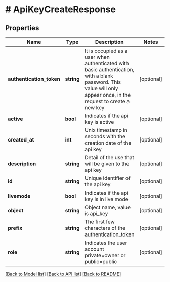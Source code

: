 # # ApiKeyCreateResponse

## Properties

Name | Type | Description | Notes
------------ | ------------- | ------------- | -------------
**authentication_token** | **string** | It is occupied as a user when authenticated with basic authentication, with a blank password. This value will only appear once, in the request to create a new key | [optional]
**active** | **bool** | Indicates if the api key is active | [optional]
**created_at** | **int** | Unix timestamp in seconds with the creation date of the api key | [optional]
**description** | **string** | Detail of the use that will be given to the api key | [optional]
**id** | **string** | Unique identifier of the api key | [optional]
**livemode** | **bool** | Indicates if the api key is in live mode | [optional]
**object** | **string** | Object name, value is api_key | [optional]
**prefix** | **string** | The first few characters of the authentication_token | [optional]
**role** | **string** | Indicates the user account private&#x3D;owner or public&#x3D;public | [optional]

[[Back to Model list]](../../README.md#models) [[Back to API list]](../../README.md#endpoints) [[Back to README]](../../README.md)
